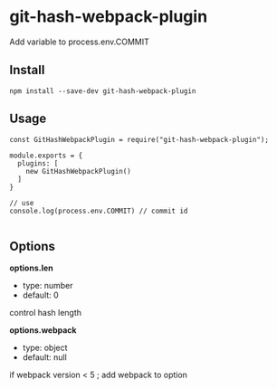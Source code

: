 # git-hash-webpack-plugin

Add variable to process.env.COMMIT


## Install

```shell
npm install --save-dev git-hash-webpack-plugin
```

## Usage
```
const GitHashWebpackPlugin = require("git-hash-webpack-plugin");

module.exports = {
  plugins: [
    new GitHashWebpackPlugin()
  ]
}

// use
console.log(process.env.COMMIT) // commit id


```

## Options

**options.len**

- type: number
- default: 0

control hash length

**options.webpack**

- type: object
- default: null

if webpack version < 5 ; add webpack to option





